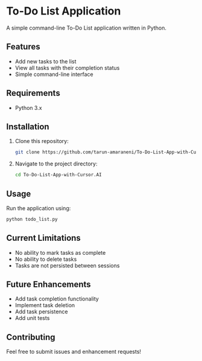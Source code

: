# To-Do List Application

A simple command-line To-Do List application written in Python.

## Features
- Add new tasks to the list
- View all tasks with their completion status
- Simple command-line interface

## Requirements
- Python 3.x

## Installation
1. Clone this repository:
   ```bash
   git clone https://github.com/tarun-amaraneni/To-Do-List-App-with-Cursor.AI.git
   ```
2. Navigate to the project directory:
   ```bash
   cd To-Do-List-App-with-Cursor.AI
   ```

## Usage
Run the application using:
```bash
python todo_list.py
```

## Current Limitations
- No ability to mark tasks as complete
- No ability to delete tasks
- Tasks are not persisted between sessions

## Future Enhancements
- Add task completion functionality
- Implement task deletion
- Add task persistence
- Add unit tests

## Contributing
Feel free to submit issues and enhancement requests! 